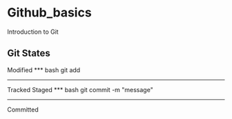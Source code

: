 # Github_basics
Introduction to Git

## Git States
Modified
*** bash
git add <file name>
***
Tracked
Staged
*** bash
git commit -m "message"
***
Committed